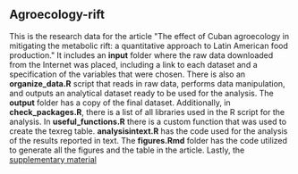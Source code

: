 ## Agroecology-rift

This is the research data for the article "The effect of Cuban agroecology in mitigating the metabolic rift: a quantitative approach to Latin American food production." It includes an **input** folder where the raw data downloaded from the Internet was placed, including a link to each dataset and a specification of the variables that were chosen. There is also an **organize_data.R** script that reads in raw data, performs data manipulation, and outputs an analytical dataset ready to be used for the analysis. The **output** folder has a copy of the final dataset. Additionally, in **check_packages.R**, there is a list of all libraries used in the R script for the analysis. In **useful_functions.R** there is a custom function that was used to create the texreg table. **analysisintext.R** has the code used for the analysis of the results reported in text. The **figures.Rmd** folder has the code utilized to generate all the figures and the table in the article. Lastly, the [supplementary material](/../../supplementary_material.R/)
    
